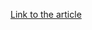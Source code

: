 [Link to the article](https://www.hybrid-analysis.com/sample/0c72e23d1523bc41a32f661d5fabf7f3565715be195a1cf9423a3955c2cc8228/6204f77862c713140e17258c)
